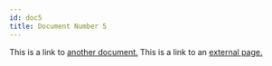 ```yaml
---
id: doc5
title: Document Number 5
---
```


This is a link to [another document.](doc3.md) This is a link to an [external page.](http://www.example.com/)
